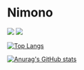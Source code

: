 # Nimono

<a>
  <img src="https://github-readme-stats.vercel.app/api/top-langs/?username=Nimono-sleep-well&layout=compact&theme=onedark" />
</a>
<a>
  <img src="https://github-readme-stats.vercel.app/api?username=Nimono-sleep-well&theme=onedark&show_icons=true" />
</a>

[![Top Langs](https://github-readme-stats.vercel.app/api/top-langs/?username=Nimono-sleep-well&layout=compact&theme=onedark)](https://github.com/anuraghazra/github-readme-stats)

[![Anurag's GitHub stats](https://github-readme-stats.vercel.app/api?username=Nimono-sleep-well&theme=onedark&show_icons=true)](https://github.com/anuraghazra/github-readme-stats)
